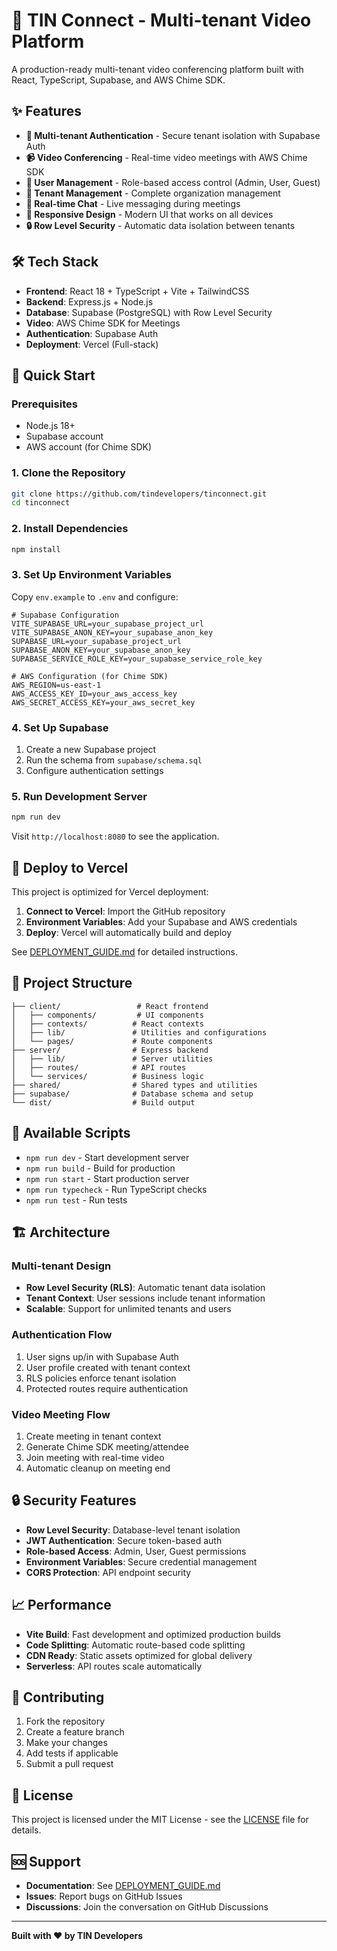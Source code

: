 # 🚀 TIN Connect - Multi-tenant Video Platform

A production-ready multi-tenant video conferencing platform built with React, TypeScript, Supabase, and AWS Chime SDK.

## ✨ Features

- **🔐 Multi-tenant Authentication** - Secure tenant isolation with Supabase Auth
- **📹 Video Conferencing** - Real-time video meetings with AWS Chime SDK
- **👥 User Management** - Role-based access control (Admin, User, Guest)
- **🏢 Tenant Management** - Complete organization management
- **💬 Real-time Chat** - Live messaging during meetings
- **📱 Responsive Design** - Modern UI that works on all devices
- **🔒 Row Level Security** - Automatic data isolation between tenants

## 🛠 Tech Stack

- **Frontend**: React 18 + TypeScript + Vite + TailwindCSS
- **Backend**: Express.js + Node.js
- **Database**: Supabase (PostgreSQL) with Row Level Security
- **Video**: AWS Chime SDK for Meetings
- **Authentication**: Supabase Auth
- **Deployment**: Vercel (Full-stack)

## 🚀 Quick Start

### Prerequisites
- Node.js 18+
- Supabase account
- AWS account (for Chime SDK)

### 1. Clone the Repository
```bash
git clone https://github.com/tindevelopers/tinconnect.git
cd tinconnect
```

### 2. Install Dependencies
```bash
npm install
```

### 3. Set Up Environment Variables
Copy `env.example` to `.env` and configure:
```env
# Supabase Configuration
VITE_SUPABASE_URL=your_supabase_project_url
VITE_SUPABASE_ANON_KEY=your_supabase_anon_key
SUPABASE_URL=your_supabase_project_url
SUPABASE_ANON_KEY=your_supabase_anon_key
SUPABASE_SERVICE_ROLE_KEY=your_supabase_service_role_key

# AWS Configuration (for Chime SDK)
AWS_REGION=us-east-1
AWS_ACCESS_KEY_ID=your_aws_access_key
AWS_SECRET_ACCESS_KEY=your_aws_secret_key
```

### 4. Set Up Supabase
1. Create a new Supabase project
2. Run the schema from `supabase/schema.sql`
3. Configure authentication settings

### 5. Run Development Server
```bash
npm run dev
```

Visit `http://localhost:8080` to see the application.

## 🚀 Deploy to Vercel

This project is optimized for Vercel deployment:

1. **Connect to Vercel**: Import the GitHub repository
2. **Environment Variables**: Add your Supabase and AWS credentials
3. **Deploy**: Vercel will automatically build and deploy

See [DEPLOYMENT_GUIDE.md](./DEPLOYMENT_GUIDE.md) for detailed instructions.

## 📁 Project Structure

```
├── client/                 # React frontend
│   ├── components/         # UI components
│   ├── contexts/          # React contexts
│   ├── lib/               # Utilities and configurations
│   └── pages/             # Route components
├── server/                # Express backend
│   ├── lib/               # Server utilities
│   ├── routes/            # API routes
│   └── services/          # Business logic
├── shared/                # Shared types and utilities
├── supabase/              # Database schema and setup
└── dist/                  # Build output
```

## 🔧 Available Scripts

- `npm run dev` - Start development server
- `npm run build` - Build for production
- `npm run start` - Start production server
- `npm run typecheck` - Run TypeScript checks
- `npm run test` - Run tests

## 🏗 Architecture

### Multi-tenant Design
- **Row Level Security (RLS)**: Automatic tenant data isolation
- **Tenant Context**: User sessions include tenant information
- **Scalable**: Support for unlimited tenants and users

### Authentication Flow
1. User signs up/in with Supabase Auth
2. User profile created with tenant context
3. RLS policies enforce tenant isolation
4. Protected routes require authentication

### Video Meeting Flow
1. Create meeting in tenant context
2. Generate Chime SDK meeting/attendee
3. Join meeting with real-time video
4. Automatic cleanup on meeting end

## 🔒 Security Features

- **Row Level Security**: Database-level tenant isolation
- **JWT Authentication**: Secure token-based auth
- **Role-based Access**: Admin, User, Guest permissions
- **Environment Variables**: Secure credential management
- **CORS Protection**: API endpoint security

## 📈 Performance

- **Vite Build**: Fast development and optimized production builds
- **Code Splitting**: Automatic route-based code splitting
- **CDN Ready**: Static assets optimized for global delivery
- **Serverless**: API routes scale automatically

## 🤝 Contributing

1. Fork the repository
2. Create a feature branch
3. Make your changes
4. Add tests if applicable
5. Submit a pull request

## 📄 License

This project is licensed under the MIT License - see the [LICENSE](LICENSE) file for details.

## 🆘 Support

- **Documentation**: See [DEPLOYMENT_GUIDE.md](./DEPLOYMENT_GUIDE.md)
- **Issues**: Report bugs on GitHub Issues
- **Discussions**: Join the conversation on GitHub Discussions

---

**Built with ❤️ by TIN Developers**
